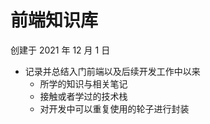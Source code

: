 # 前端知识库

创建于 2021 年 12 月 1 日

- 记录并总结入门前端以及后续开发工作中以来
  - 所学的知识与相关笔记
  - 接触或者学过的技术栈
  - 对开发中可以重复使用的轮子进行封装
